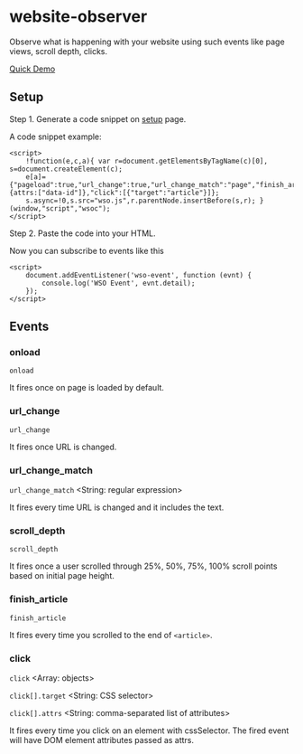 # website-observer

Observe what is happening with your website using such events like page views, scroll depth, clicks.

[Quick Demo](https://abyr.github.io/website-observer/demo.html?debug=1)

## Setup

Step 1. Generate a code snippet on [setup](https://abyr.github.io/website-observer/setup.html) page.

A code snippet example:
```
<script>
	!function(e,c,a){ var r=document.getElementsByTagName(c)[0], s=document.createElement(c);
    e[a]={"pageload":true,"url_change":true,"url_change_match":"page","finish_article":{attrs:["data-id"]},"click":[{"target":"article"}]};
    s.async=!0,s.src="wso.js",r.parentNode.insertBefore(s,r); }(window,"script","wsoc");
</script>
```

Step 2. Paste the code into your HTML.

Now you can subscribe to events like this

```
<script>
    document.addEventListener('wso-event', function (evnt) {
        console.log('WSO Event', evnt.detail);
    });
</script>
```

## Events

### onload

`onload`

It fires once on page is loaded by default.

### url_change

`url_change`

It fires once URL is changed.

### url_change_match

`url_change_match` <String: regular expression>

It fires every time URL is changed and it includes the text.

### scroll_depth

`scroll_depth`

It fires once a user scrolled through 25%, 50%, 75%, 100% scroll points based on initial page height.

### finish_article

`finish_article`

It fires every time you scrolled to the end of `<article>`.

### click

`click` <Array: objects>

`click[].target` <String: CSS selector>

`click[].attrs` <String: comma-separated list of attributes>

It fires every time you click on an element with cssSelector. The fired event will have DOM element attributes passed as attrs.
